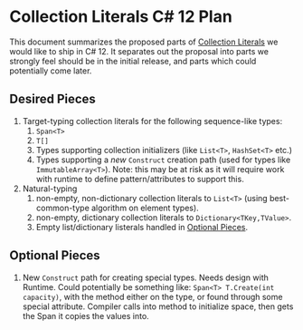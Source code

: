 # Collection Literals C# 12 Plan

This document summarizes the proposed parts of [Collection Literals](https://github.com/dotnet/csharplang/blob/main/proposals/collection-literals.md) we would like to ship in C# 12.  It separates out the proposal into parts we strongly feel should be in the initial release, and parts which could potentially come later.

## Desired Pieces
[desired-pieces]: #desired-pieces 

1. Target-typing collection literals for the following sequence-like types:
    1. `Span<T>`
    1. `T[]`
    1. Types supporting collection initializers (like `List<T>`, `HashSet<T>` etc.)
    1. Types supporting a *new* `Construct` creation path (used for types like `ImmutableArray<T>`). Note: this may be at risk as it will require work with runtime to define pattern/attributes to support this.
1. Natural-typing
    1. non-empty, non-dictionary collection literals to `List<T>` (using best-common-type algorithm on element types).
    1. non-empty, dictionary collection literals to `Dictionary<TKey,TValue>`.
    1. Empty list/dictionary listerals handled in [Optional Pieces](#p[#optional-pieces]).


## Optional Pieces
[optional-pieces]: #optional-pieces 

1. New `Construct` path for creating special types.  Needs design with Runtime.  Could potentially be something like: `Span<T> T.Create(int capacity)`, with the method either on the type, or found through some special attribute.  Compiler calls into method to initialize space, then gets the Span it copies the values into.